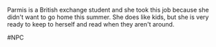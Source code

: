 Parmis is a British exchange student and she took this job because she didn't want to go home this summer. She does like kids, but she is very ready to keep to herself and read when they aren't around.


#NPC 